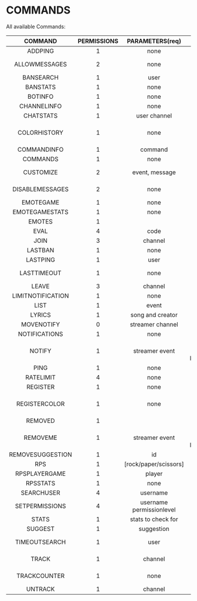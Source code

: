 # COMMANDS
All available Commands:

| COMMAND | PERMISSIONS | PARAMETERS(req) | PARAMETERS(opt) | DESCRIPTION |
| :---:|:---:| :---:|:---:|:---:|
ADDPING|1|none|Adds an additional ping for your account|none|
ALLOWMESSAGES|2|none|Used to allow messages send by the bot in the current channel|none|
BANSEARCH|1|user|Searches for the last ban for a certain user|channel|
BANSTATS|1|none|Returnes the counter for bans tracked|user|
BOTINFO|1|none|Gives an info about the bot|none|
CHANNELINFO|1|none|Retrieves the currents stats about the channel|none|
CHATSTATS|1|user channel|Checks the chatterlist of the streamer|none|
COLORHISTORY|1|none|The bot will send a message containing your 10 latest colorchanges and the time between your latest change and now|username|
COMMANDINFO|1|command|Gives you an info about the given command|none|
COMMANDS|1|none|Gives you a list containing all available commands|none|
CUSTOMIZE|2|event, message|Customize the notify messages in this channel. use ${value}/${event}/${streamer} for values|none|
DISABLEMESSAGES|2|none|Used to disallow messages send by the bot in the current channel|none|
EMOTEGAME|1|none|Starts a game of hangman with thirdparty emotes|none|
EMOTEGAMESTATS|1|none|Provides your stats for emotegames|username|
EMOTES|1||Give the latest added emotes for the channel|channel|
EVAL|4|code|Evaluates the given code|none|
JOIN|3|channel|Used to make the mainclient join a new channel|none|
LASTBAN|1|none|Searches for the last ban occured in the given channel|channel|
LASTPING|1|user|Gets the information about the lastping for an user|channel|
LASTTIMEOUT|1|none|Searches for the last timeout occured in the given channel. Only tracks timeouts longer than 300s|channel|
LEAVE|3|channel|Used to make the mainclient leave a channel|none|
LIMITNOTIFICATION|1|none|Sets limits for notifications|channel|
LIST|1|event|list your notifications for events|user|
LYRICS|1|song and creator|Retrieves the lyrics for a given song|none|
MOVENOTIFY|0|streamer channel|Moves your notifications to another channel|none|
NOTIFICATIONS|1|none|Will return list all of your notifications|none|
NOTIFY|1|streamer event|Enables notifications for a given streamern on an certain event. Available events: live/offline/title/game/all/emote_removed/emote_added|none|
PING|1|none|Just a Ping command 4Head|none|
RATELIMIT|4|none|Check the ratelimit|none|
REGISTER|1|none|Deprecated, No longer required|none|
REGISTERCOLOR|1|none|Used to register yourself for colorhistory. The bot will save your 10 latest colors and the time of your last change|none|
REMOVED|1||Give the latest removed emotes for the channel|channel|
REMOVEME|1|streamer event|Disables notifications for a given streamern on an certain event. Right usage: hb notify <streamer> <event>. Available events: live/offline/title/game/all/emote_removed/emote_added|none|
REMOVESUGGESTION|1|id|removes your suggestion from the database|none|
RPS|1|[rock/paper/scissors]|play a game of rock, paper, scissors vs. the bot|none|
RPSPLAYERGAME|1|player|Play a game of rps|none|
RPSSTATS|1|none|Provides your stats for rps|username|
SEARCHUSER|4|username|Search for a certain user in the database|none|
SETPERMISSIONS|4|username permissionlevel|Sets the permissionslevel to the given level for a given user|none|
STATS|1|stats to check for|Provides your stats for cookie/rps/emotegame|user|
SUGGEST|1|suggestion|Suggest something for helltfbot|none|
TIMEOUTSEARCH|1|user|Searches for the last timeout for a certain user. Only tracks timeouts longer than 300s|channel|
TRACK|1|channel|Used to make the watch client join a new channel to track|none|
TRACKCOUNTER|1|none|Gets the current amount of tracked channels across twitch|none|
UNTRACK|1|channel|Used to make the watch client leave a channel|none|